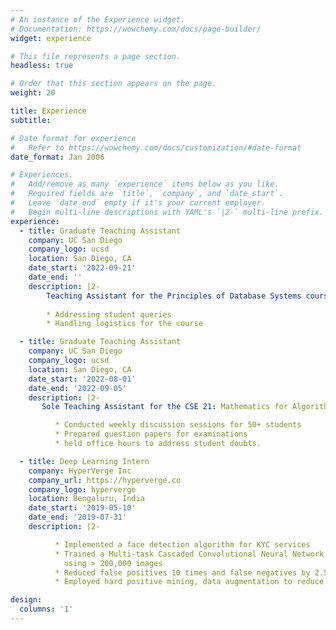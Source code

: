 ```yaml
---
# An instance of the Experience widget.
# Documentation: https://wowchemy.com/docs/page-builder/
widget: experience

# This file represents a page section.
headless: true

# Order that this section appears on the page.
weight: 20

title: Experience
subtitle:

# Date format for experience
#   Refer to https://wowchemy.com/docs/customization/#date-format
date_format: Jan 2006

# Experiences.
#   Add/remove as many `experience` items below as you like.
#   Required fields are `title`, `company`, and `date_start`.
#   Leave `date_end` empty if it's your current employer.
#   Begin multi-line descriptions with YAML's `|2-` multi-line prefix.
experience:
  - title: Graduate Teaching Assistant
    company: UC San Diego
    company_logo: ucsd
    location: San Diego, CA
    date_start: '2022-09-21'
    date_end: ''
    description: |2-
        Teaching Assistant for the Principles of Database Systems course. Responsibilities include:
        
        * Addressing student queries
        * Handling logistics for the course

  - title: Graduate Teaching Assistant
    company: UC San Diego
    company_logo: ucsd
    location: San Diego, CA
    date_start: '2022-08-01'
    date_end: '2022-09-05'
    description: |2- 
       Sole Teaching Assistant for the CSE 21: Mathematics for Algorithms and Systems course.

          * Conducted weekly discussion sessions for 50+ students
          * Prepared question papers for examinations 
          * held office hours to address student doubts.

  - title: Deep Learning Intern
    company: HyperVerge Inc
    company_url: https://hyperverge.co
    company_logo: hyperverge
    location: Bengaluru, India
    date_start: '2019-05-10'
    date_end: '2019-07-31'
    description: |2-

          * Implemented a face detection algorithm for KYC services
          * Trained a Multi-task Cascaded Convolutional Neural Network
            using > 200,000 images
          * Reduced false positives 10 times and false negatives by 2.5 times.
          * Employed hard positive mining, data augmentation to reduce recall by 5\%

design:
  columns: '1'
---
```

